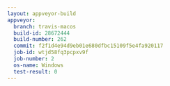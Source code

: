 ```yaml
---
layout: appveyor-build
appveyor:
  branch: travis-macos
  build-id: 28672444
  build-number: 262
  commit: f2f1d4e94d9eb01e680dfbc15109f5e4fa920117
  job-id: wtjd58fq3pcpxv9f
  job-number: 2
  os-name: Windows
  test-result: 0
---
```

